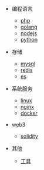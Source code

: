 * 编程语言

  * [php](backend/php.md)
  * [golang](backend/golang.md)
  * [nodejs](backend/nodejs.md)
  * [python](backend/python.md)

* 存储
  
  * [mysql](storage/mysql.md)
  * [redis](storage/redis.md)
  * [es](storage/elasticsearch.md)

* 系统服务
  * [linux](system/linux.md)
  * [nginx](system/nginx.md)
  * [docker](system/docker.md)

* web3
  * [solidity](web3/solidity.md)

* 其他
  * [工具](other/tools.md)